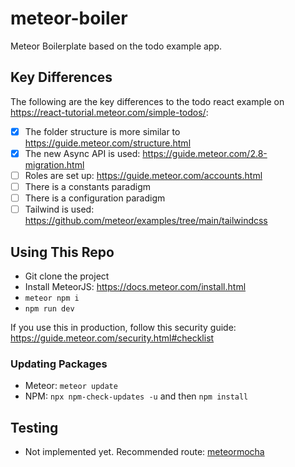 # meteor-boiler

Meteor Boilerplate based on the todo example app.

## Key Differences

The following are the key differences to the todo react example on https://react-tutorial.meteor.com/simple-todos/:

-   [x] The folder structure is more similar to https://guide.meteor.com/structure.html
-   [x] The new Async API is used: https://guide.meteor.com/2.8-migration.html
-   [ ] Roles are set up: https://guide.meteor.com/accounts.html
-   [ ] There is a constants paradigm
-   [ ] There is a configuration paradigm
-   [ ] Tailwind is used: https://github.com/meteor/examples/tree/main/tailwindcss

## Using This Repo

-   Git clone the project
-   Install MeteorJS: https://docs.meteor.com/install.html
-   `meteor npm i`
-   `npm run dev`

If you use this in production, follow this security guide: https://guide.meteor.com/security.html#checklist

### Updating Packages

-   Meteor: `meteor update`
-   NPM: `npx npm-check-updates -u` and then `npm install`

## Testing

-   Not implemented yet. Recommended route: [meteormocha](https://github.com/Meteor-Community-Packages/meteor-mocha)
